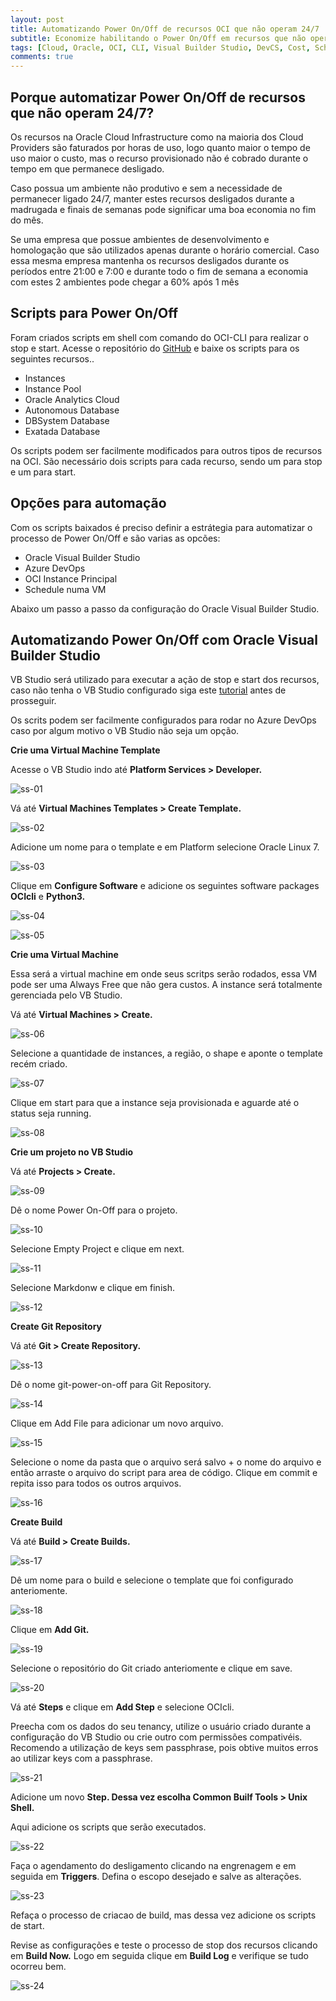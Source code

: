```yaml
---
layout: post
title: Automatizando Power On/Off de recursos OCI que não operam 24/7
subtitle: Economize habilitando o Power On/Off em recursos que não operam 24/7
tags: [Cloud, Oracle, OCI, CLI, Visual Builder Studio, DevCS, Cost, Schedule, Shell]
comments: true
---
```


## Porque automatizar Power On/Off de recursos que não operam 24/7?

Os recursos na Oracle Cloud Infrastructure como na maioria dos Cloud Providers são faturados por horas de uso, logo quanto maior o tempo de uso maior o custo, mas o recurso provisionado não é cobrado durante o tempo em que permanece desligado. 

Caso possua um ambiente não produtivo e sem a necessidade de permanecer ligado 24/7, manter estes recursos desligados durante a madrugada e finais de semanas pode significar uma boa economia no fim do mês.

Se uma empresa que possue ambientes de desenvolvimento e homologação que são utilizados apenas durante o horário comercial. Caso essa mesma empresa mantenha os recursos desligados durante os períodos entre 21:00 e 7:00 e durante todo o fim de semana a economia com estes 2 ambientes pode chegar a 60% após 1 mês

## Scripts para Power On/Off

Foram criados scripts em shell com comando do OCI-CLI para realizar o stop e start. Acesse o repositório do [GitHub](https://smallskills.github.io/2021-01-17-Create-VBS-And-Link-To-OCI/) e baixe os scripts para os seguintes recursos..

- Instances
- Instance Pool
- Oracle Analytics Cloud
- Autonomous Database
- DBSystem Database
- Exatada Database

Os scripts podem ser facilmente modificados para outros tipos de recursos na OCI. São necessário dois scripts para cada recurso, sendo um para stop e um para start.

## Opções para automação 

Com os scripts baixados é preciso definir a estrátegia para automatizar o processo de Power On/Off e são varias as opcões:

- Oracle Visual Builder Studio
- Azure DevOps
- OCI Instance Principal
- Schedule numa VM

Abaixo um passo a passo da configuração do Oracle Visual Builder Studio.

## Automatizando Power On/Off com Oracle Visual Builder Studio

VB Studio será utilizado para executar a ação de stop e start dos recursos, caso não tenha o VB Studio configurado siga este [tutorial](https://smallskills.github.io/2021-01-17-Create-VBS-And-Link-To-OCI/) antes de prosseguir.

Os scrits podem ser facilmente configurados para rodar no Azure DevOps caso por algum motivo o VB Studio não seja um opção.

**Crie uma Virtual Machine Template**

Acesse o VB Studio indo até **Platform Services > Developer.**

![ss-01](https://objectstorage.sa-saopaulo-1.oraclecloud.com/p/bSHXe1-VoKSEdEe4Pgj2QIWInsAG0UnlXNGLJ9zrLAWmSlREAJNXi3kYwkuPchs3/n/gr8gkzaf8nit/b/bucket-euoraf4-site/o/POST-SCRIPTS/ss-01.png)

Vá até **Virtual Machines Templates > Create Template.**

![ss-02](https://objectstorage.sa-saopaulo-1.oraclecloud.com/p/xro1mH7hoDctTODu8PECKCFUKdv6bzqM3FX2t2YId5uwnRHs2LW6et8dXLjjFwXH/n/gr8gkzaf8nit/b/bucket-euoraf4-site/o/POST-SCRIPTS/ss-02.png)

Adicione um nome para o template e em Platform selecione Oracle Linux 7.

![ss-03](https://objectstorage.sa-saopaulo-1.oraclecloud.com/p/fLexV5jSM0K9D5i5VPuTKkkb0j9jhrT6CqZsqxNRPW8wLq-Bor1s2xF4y7maK6ni/n/gr8gkzaf8nit/b/bucket-euoraf4-site/o/POST-SCRIPTS/ss-03.png)

Clique em **Configure Software** e adicione os seguintes software packages **OCIcli** e **Python3.**

![ss-04](https://objectstorage.sa-saopaulo-1.oraclecloud.com/p/fIvkX0KNSt_YkwSSQwMtagVsyh56J9Aj6uFQE29S-kcmRJ-VSJUY9x4Za_EtLGIK/n/gr8gkzaf8nit/b/bucket-euoraf4-site/o/POST-SCRIPTS/ss-04.png)
 
![ss-05](https://objectstorage.sa-saopaulo-1.oraclecloud.com/p/NiEwaGYML76zKXHjR0_sE_PLi8kNrOD4ydE4BbCA-nWo4r8X5MfHiOB31NEPgz7u/n/gr8gkzaf8nit/b/bucket-euoraf4-site/o/POST-SCRIPTS/ss-05.png)

**Crie uma Virtual Machine**

Essa será a virtual machine em onde seus scritps serão rodados, essa VM pode ser uma Always Free que não gera custos. A instance será totalmente gerenciada pelo VB Studio. 

Vá até **Virtual Machines > Create.**

![ss-06](https://objectstorage.sa-saopaulo-1.oraclecloud.com/p/Mrm5ewJBJ7A97Iq_FsADNkwOOuhb5rduB4vfya2MmNLpEApGZtUzMOINTo8QrzlR/n/gr8gkzaf8nit/b/bucket-euoraf4-site/o/POST-SCRIPTS/ss-06.png)

Selecione a quantidade de instances, a região, o shape e aponte o template recém criado.  

![ss-07](https://objectstorage.sa-saopaulo-1.oraclecloud.com/p/LNfcPiSbArWCIYfRrYCpFX__iIq2Cii0osJB1JByEcnKnv_brMOJT61GQj-E3C1P/n/gr8gkzaf8nit/b/bucket-euoraf4-site/o/POST-SCRIPTS/ss-07.png)

Clique em start para que a instance seja provisionada e aguarde até o status seja running.

![ss-08](https://objectstorage.sa-saopaulo-1.oraclecloud.com/p/MJJi2N3LrRnM8BIm8ONBAtzEwkCC6jV445AVEH1CprWS4UPIVZAzchYbc4pKce-F/n/gr8gkzaf8nit/b/bucket-euoraf4-site/o/POST-SCRIPTS/ss-08.png)

**Crie um projeto no VB Studio**

Vá até **Projects > Create.**

![ss-09](https://objectstorage.sa-saopaulo-1.oraclecloud.com/p/fprsc2dciMl399bv9wjv1BWazjmcv9XI2mkkkyVmSr2RjXK3uE9RxRgUfazhLcH_/n/gr8gkzaf8nit/b/bucket-euoraf4-site/o/POST-SCRIPTS/ss-09.png)

Dê o nome Power On-Off para o projeto.

![ss-10](https://objectstorage.sa-saopaulo-1.oraclecloud.com/p/OQFd3Wblwr9Kd6LeCHBqKm0JpHJ25IQz1qtd7lfoGvl2Vxr9Ff4f9eLok_3O17yJ/n/gr8gkzaf8nit/b/bucket-euoraf4-site/o/POST-SCRIPTS/ss-10.png)

Selecione Empty Project e clique em next.

![ss-11](https://objectstorage.sa-saopaulo-1.oraclecloud.com/p/iGDIikVMfTYfqbFNa0yYCLhPxpCvx0Ej3v8f9BFz2JnpKF-KgIOIxb7l84CYjiV7/n/gr8gkzaf8nit/b/bucket-euoraf4-site/o/POST-SCRIPTS/ss-11.png)

Selecione Markdonw e clique em finish.

![ss-12](https://objectstorage.sa-saopaulo-1.oraclecloud.com/p/OyX1K5INfSvsvs-8MIGmYk8mJWuapSt1CbfjAMv_rEzCUat1VIg5qfvQKOzGnV-H/n/gr8gkzaf8nit/b/bucket-euoraf4-site/o/POST-SCRIPTS/ss-12.png)

**Create Git Repository**

Vá até **Git > Create Repository.**

![ss-13](https://objectstorage.sa-saopaulo-1.oraclecloud.com/p/QAJIVScW-byK8M2q7S60b1ulHaBTCc9hcEDIqLFf4MjsNhwR8wm8ADeUSPS3LJcP/n/gr8gkzaf8nit/b/bucket-euoraf4-site/o/POST-SCRIPTS/ss-13.png)

Dê o nome git-power-on-off para Git Repository.

![ss-14](https://objectstorage.sa-saopaulo-1.oraclecloud.com/p/7wrEA2qMuCqUgAFTlBdCL3JL-4jhyc3KK5l9XkCQX4Ps27cPER2O8IGRzYOcpAYh/n/gr8gkzaf8nit/b/bucket-euoraf4-site/o/POST-SCRIPTS/ss-14.png)

Clique em Add File para adicionar um novo arquivo.

![ss-15](https://objectstorage.sa-saopaulo-1.oraclecloud.com/p/5RHtS6MXJ2cERbL0brXpLTPAeTCBD9hUZtmQDVmIXJ7-APakQCQw0eDNsPL9RNcn/n/gr8gkzaf8nit/b/bucket-euoraf4-site/o/POST-SCRIPTS/ss-15.png)

Selecione o nome da pasta que o arquivo será salvo + o nome do arquivo e então arraste o arquivo do script para area de código. Clique em commit e repita isso para todos os outros arquivos.

![ss-16](https://objectstorage.sa-saopaulo-1.oraclecloud.com/p/twfln64tnw0C4f5IElcu3rP5piS_837fJ29bYIKmBYJfmQgUBaHgj1arpd3E-Lab/n/gr8gkzaf8nit/b/bucket-euoraf4-site/o/POST-SCRIPTS/ss-16.png)

**Create Build**

Vá até **Build > Create Builds.**

![ss-17](https://objectstorage.sa-saopaulo-1.oraclecloud.com/p/dsayM9VlyRxNqW0rO73IhfNMXkRe8qmIamgrP-DaCH4PyYv5XLYvftjH_ZV00F4H/n/gr8gkzaf8nit/b/bucket-euoraf4-site/o/POST-SCRIPTS/ss-17.png)

Dê um nome para o build e selecione o template que foi configurado anteriomente.

![ss-18](https://objectstorage.sa-saopaulo-1.oraclecloud.com/p/ApfI39HdJinbKwG7PWPL2T_ED5ZMD0nmJgSLd_Ywj6yhecTV2lHxo20yDoyeb1Tk/n/gr8gkzaf8nit/b/bucket-euoraf4-site/o/POST-SCRIPTS/ss-18.png)

Clique em **Add Git.**

![ss-19](https://objectstorage.sa-saopaulo-1.oraclecloud.com/p/W-Eni-uFHoSdWnwfxF6umV3crh0eSjsv_f3OsXY8cngdfB-ZMU0Hyb0hmjYzlkO1/n/gr8gkzaf8nit/b/bucket-euoraf4-site/o/POST-SCRIPTS/ss-19.png)

Selecione o repositório do Git criado anteriomente e clique em save.

![ss-20](https://objectstorage.sa-saopaulo-1.oraclecloud.com/p/2vGoUebkvCGU0pKig9STC23Y5BSLys41RwoV-0vqI2TP57-omNsiK-75pRFQZn3q/n/gr8gkzaf8nit/b/bucket-euoraf4-site/o/POST-SCRIPTS/ss-20.png)

Vá até **Steps** e clique em **Add Step** e selecione OCIcli.

Preecha com os dados do seu tenancy, utilize o usuário criado durante a configuração do VB Studio ou crie outro com permissões compativéis. Recomendo a utilização de keys sem passphrase, pois obtive muitos erros ao utilizar keys com a passphrase.

![ss-21](https://objectstorage.sa-saopaulo-1.oraclecloud.com/p/A0mZP1Gani0eDWCNarJMD1Qj0ufUD6HrtXn23zG0HXNF0pLgMjIkjl8XlaMjTCsn/n/gr8gkzaf8nit/b/bucket-euoraf4-site/o/POST-SCRIPTS/ss-21.png)

Adicione um novo **Step. Dessa vez escolha Common Builf Tools > Unix Shell.** 

Aqui adicione os scripts que serão executados.

![ss-22](https://objectstorage.sa-saopaulo-1.oraclecloud.com/p/VtQ066ASfRObciDr9vA5AT1X8IwRHbwqLJdjbi0XDmyFdIccT3jD1isuX5_heMLe/n/gr8gkzaf8nit/b/bucket-euoraf4-site/o/POST-SCRIPTS/ss-22.png)

Faça o agendamento do desligamento clicando na engrenagem e em seguida em **Triggers**. Defina o escopo desejado e salve as alterações.

![ss-23](https://objectstorage.sa-saopaulo-1.oraclecloud.com/p/NVeXQ1brMAU-TsmuXZE4bhWo23VHJw-Ku-7Z98X4iPfYO7EMIg7I0oHSx3khZ7hQ/n/gr8gkzaf8nit/b/bucket-euoraf4-site/o/POST-SCRIPTS/ss-23.png)

Refaça o processo de criacao de build, mas dessa vez adicione os scripts de start.

Revise as configurações e teste o processo de stop dos recursos clicando em **Build Now.** Logo em seguida clique em **Build Log** e verifique se tudo ocorreu bem.

![ss-24](https://objectstorage.sa-saopaulo-1.oraclecloud.com/p/RsnIRH4dvjtzQtxP1T8ypBU1J7u665tFpHT8lQo-r-kdY09_lwoKDdJ8UyaT5SlR/n/gr8gkzaf8nit/b/bucket-euoraf4-site/o/POST-SCRIPTS/ss-24.png)
